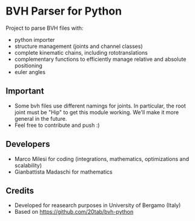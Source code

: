 # BVH Parser for Python
Project to parse BVH files with:
- python importer
- structure management (joints and channel classes)
- complete kinematic chains, including rototranslations
- complementary functions to efficiently manage relative and absolute positioning
- euler angles

## Important
- Some bvh files use different namings for joints. In particular, the root joint must be "Hip" to get this module working. We'll make it more general in the future.
- Feel free to contribute and push :)

## Developers
- Marco Milesi for coding (integrations, mathematics, optimizations and scalability) 
- Gianbattista Madaschi for mathematics

## Credits
- Developed for reasearch purposes in University of Bergamo (Italy)
- Based on https://github.com/20tab/bvh-python
